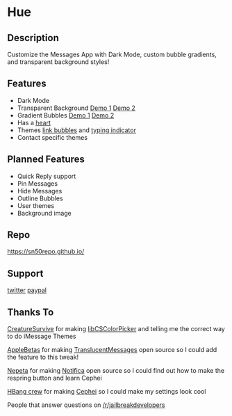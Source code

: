 # Hue

## Description
Customize the Messages App with Dark Mode, custom bubble gradients, and transparent background styles!

## Features
* Dark Mode
* Transparent Background [Demo 1](https://i.imgur.com/BJQhXP7.jpg) [Demo 2](https://i.imgur.com/psQRa2Z.jpg)
* Gradient Bubbles [Demo 1](https://i.imgur.com/dH7c6gP.png) [Demo 2](https://i.imgur.com/dUmg1VY.png)
* Has a [heart](https://i.imgur.com/hMBOlNi.jpg)
* Themes [link bubbles](https://i.imgur.com/3Hq5GL5.png) and [typing indicator](https://i.imgur.com/83R2Pi2.jpg)
* Contact specific themes

## Planned Features
* Quick Reply support
* Pin Messages
* Hide Messages
* Outline Bubbles
* User themes
* Background image

## Repo
https://sn50repo.github.io/

## Support
[twitter](https://twitter.com/lilboipham)
[paypal](https://bit.ly/2FVyWNm)

## Thanks To
[CreatureSurvive](https://github.com/CreatureSurvive) for making [libCSColorPicker](https://github.com/CreatureSurvive/libCSColorPicker) and telling me the correct way to do iMessage Themes

[AppleBetas](https://github.com/AppleBetas) for making [TranslucentMessages](https://github.com/dynastic/TranslucentMessages) open source so I could add the feature to this tweak!

[Nepeta](https://github.com/Nepeta) for making [Notifica](https://github.com/Nepeta/Notifica) open source so I could find out how to make the respring button and learn Cephei

[HBang crew](https://github.com/hbang) for making [Cephei](https://github.com/hbang/libcephei) so I could make my settings look cool

People that answer questions on [/r/jailbreakdevelopers](https://www.reddit.com/r/jailbreakdevelopers/)
